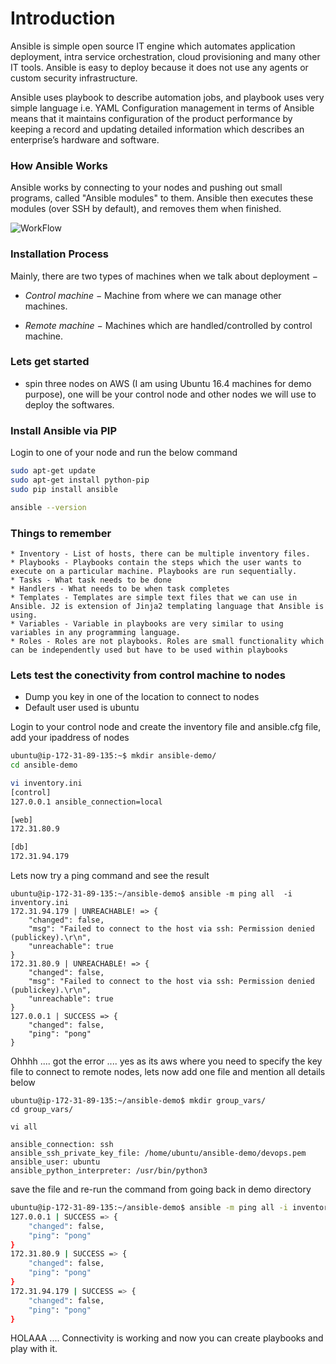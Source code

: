 # Introduction

Ansible is simple open source IT engine which automates application deployment, intra service orchestration, cloud provisioning and many other IT tools.
Ansible is easy to deploy because it does not use any agents or custom security infrastructure.

Ansible uses playbook to describe automation jobs, and playbook uses very simple language i.e. YAML 
Configuration management in terms of Ansible means that it maintains configuration of the product performance by keeping a record and updating detailed information which describes an enterprise’s hardware and software.

### How Ansible Works
Ansible works by connecting to your nodes and pushing out small programs, called "Ansible modules" to them. Ansible then executes these modules (over SSH by default), and removes them when finished.

![WorkFlow](https://github.com/sanjaynaikwadi/ansible/blob/master/Ansible_How_it_Works.png)

### Installation Process
Mainly, there are two types of machines when we talk about deployment −

- *Control machine* − Machine from where we can manage other machines.

- *Remote machine* − Machines which are handled/controlled by control machine.

### Lets get started
- spin three nodes on AWS (I am using Ubuntu 16.4 machines for demo purpose), one will be your control node and other nodes we will use to deploy the softwares.

### Install Ansible via PIP
Login to one of your node and run the below command
```bash
sudo apt-get update
sudo apt-get install python-pip
sudo pip install ansible

ansible --version
```

### Things to remember
	* Inventory - List of hosts, there can be multiple inventory files.
	* Playbooks - Playbooks contain the steps which the user wants to execute on a particular machine. Playbooks are run sequentially.
	* Tasks - What task needs to be done
	* Handlers - What needs to be when task completes
	* Templates - Templates are simple text files that we can use in Ansible. J2 is extension of Jinja2 templating language that Ansible is using.
	* Variables - Variable in playbooks are very similar to using variables in any programming language.  
	* Roles - Roles are not playbooks. Roles are small functionality which can be independently used but have to be used within playbooks

### Lets test the conectivity from control machine to nodes
- Dump you key in one of the location to connect to nodes
- Default user used is ubuntu

Login to your control node and create the inventory file and ansible.cfg file, add your ipaddress of nodes 
```bash
ubuntu@ip-172-31-89-135:~$ mkdir ansible-demo/
cd ansible-demo

vi inventory.ini
[control]
127.0.0.1 ansible_connection=local

[web]
172.31.80.9

[db]
172.31.94.179

```
Lets now try a ping command and see the result

```
ubuntu@ip-172-31-89-135:~/ansible-demo$ ansible -m ping all  -i inventory.ini
172.31.94.179 | UNREACHABLE! => {
    "changed": false,
    "msg": "Failed to connect to the host via ssh: Permission denied (publickey).\r\n",
    "unreachable": true
}
172.31.80.9 | UNREACHABLE! => {
    "changed": false,
    "msg": "Failed to connect to the host via ssh: Permission denied (publickey).\r\n",
    "unreachable": true
}
127.0.0.1 | SUCCESS => {
    "changed": false,
    "ping": "pong"
}
```

Ohhhh .... got the error .... yes as its aws where you need to specify the key file to connect to remote nodes, lets now add one file and mention all details below

```
ubuntu@ip-172-31-89-135:~/ansible-demo$ mkdir group_vars/
cd group_vars/

vi all

ansible_connection: ssh
ansible_ssh_private_key_file: /home/ubuntu/ansible-demo/devops.pem
ansible_user: ubuntu
ansible_python_interpreter: /usr/bin/python3

```
save the file and re-run the command from going back in demo directory 

```bash
ubuntu@ip-172-31-89-135:~/ansible-demo$ ansible -m ping all -i inventory.ini
127.0.0.1 | SUCCESS => {
    "changed": false,
    "ping": "pong"
}
172.31.80.9 | SUCCESS => {
    "changed": false,
    "ping": "pong"
}
172.31.94.179 | SUCCESS => {
    "changed": false,
    "ping": "pong"
}
```

HOLAAA .... Connectivity is working and now you can create playbooks and play with it.

